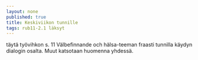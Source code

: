 ```yaml
---
layout: none
published: true
title: Keskiviikon tunnille
tags: rub11-2.1 läksyt
---
```

täytä työvihkon s. 11 Välbefinnande och hälsa-teeman fraasti tunnilla käydyn dialogin osalta. Muut katsotaan huomenna yhdessä.
